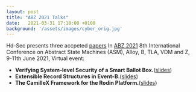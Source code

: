 ```yaml
---
layout: post
title: "ABZ 2021 Talks"
date:   2021-03-31 17:10:00 +0100
background: '/assets/images/cyber_orig.jpg'
---
```

Hd-Sec presents three accpeted <a href ="/publications/">papers</a> In <a href ="https://detect.ensma.fr/2022/"> ABZ 2021</a> 8th International Conference on Abstract State Machines (ASM), Alloy, B, TLA, VDM and Z, 9-11th June 2021, Virtual event:
* <b>Verifying System-level Security of a Smart Ballot Box.</b>(<a href ="">slides</a>)
* <b>Extensible Record Structures in Event-B.</b>(<a href ="/files/ABZ2021_presentation.pdf">slides</a>)
* <b>The CamilleX Framework for the Rodin Platform.</b>(<a href ="">slides</a>)




